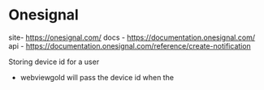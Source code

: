 # Onesignal

site- https://onesignal.com/
docs - https://documentation.onesignal.com/
api - https://documentation.onesignal.com/reference/create-notification


Storing device id for a user 
- webviewgold will pass the device id when the 